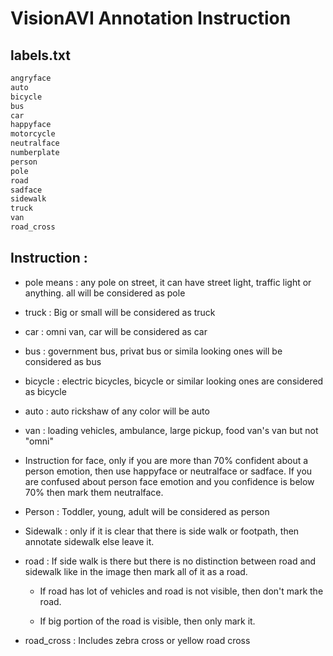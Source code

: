 # VisionAVI Annotation Instruction

## labels.txt
```bash
angryface
auto 
bicycle 
bus 
car 
happyface 
motorcycle 
neutralface 
numberplate 
person 
pole 
road 
sadface 
sidewalk 
truck
van
road_cross
```

## Instruction : 

- pole  means : any pole on street, it can have street light, traffic light or anything. all will be considered as pole
- truck : Big or small will be considered as truck
- car : omni van, car will be considered as car
- bus : government bus, privat bus or simila looking ones will be considered as bus
- bicycle : electric bicycles, bicycle or similar looking ones are considered as bicycle
- auto : auto rickshaw of any color will be auto
- van : loading vehicles, ambulance, large pickup, food van's van but not "omni"

- Instruction for face, only if you are more than 70% confident about a person emotion, then use happyface or neutralface or sadface. If you are confused about person face emotion and you confidence is below 70% then mark them neutralface.

- Person : Toddler, young, adult will be considered as person

- Sidewalk : only if it is clear that there is side walk or footpath, then annotate sidewalk else leave it.

- road : If side walk is there but there is no distinction between road and sidewalk like in the image then mark all of it as a road.

    * If road has lot of vehicles and road is not visible, then don't mark the road.

    * If big portion of the road is visible, then only mark it.

- road_cross : Includes zebra cross or yellow road cross
